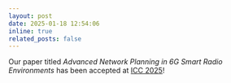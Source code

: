 ```yaml
---
layout: post
date: 2025-01-18 12:54:06
inline: true
related_posts: false
---
```


Our paper titled _Advanced Network Planning in 6G Smart Radio Environments_ has been accepted at [ICC 2025](https://icc2025.ieee-icc.org)!
